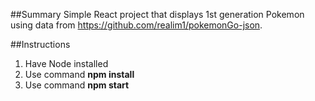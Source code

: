 ##Summary
Simple React project that displays 1st generation Pokemon using data from https://github.com/realim1/pokemonGo-json.

##Instructions
1. Have Node installed
2. Use command **npm install**
3. Use command **npm start**
